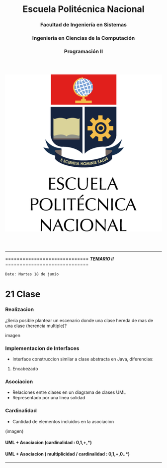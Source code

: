 # <div align="center">**Escuela Politécnica Nacional**</div>
### <div align = "center">**Facultad de Ingeniería en Sistemas**</div>
### <div align = "center">**Ingeniería en Ciencias de la Computación**</div>
### <div align = "center">**Programación II**</div>
<br>
<br>
<p align = "center"><img src="logoepn.png"alt="Logo EPN" width"350"/>
</p>
</br>
</br>

----------------------------------------------------------------------------
============================= ***TEMARIO II*** =============================

```Date: Martes 18 de junio```

# 21 Clase

### Realizacion 

¿Seria posible plantear un escenario donde una clase hereda de mas de una clase (herencia multiple)?

imagen

### Implementacion de Interfaces

- Interface construccion similar a clase abstracta en Java, diferencias: 

1. Encabezado 




### Asociacion 

- Relaciones entre clases en un diagrama de clases UML
- Representado por una linea solidad 


### Cardinalidad 

- Cantidad de elementos incluidos en la asociacion 

(imagen)

#### UML + Asociacion (cardinalidad : 0,1,+,*)







#### UML + Asociacion ( multiplicidad / cardinalidad : 0,1,+,0..*)






----------------------------------------------------------------------------